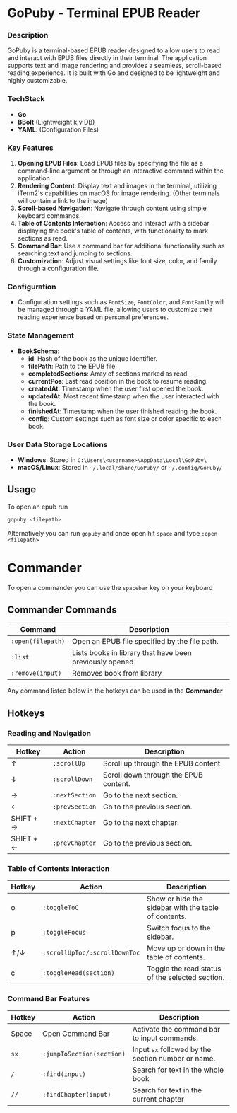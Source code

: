 # GoPuby - Terminal EPUB Reader

### Description
GoPuby is a terminal-based EPUB reader designed to allow users to read and interact with EPUB files directly in their terminal. The application supports text and image rendering and provides a seamless, scroll-based reading experience. It is built with Go and designed to be lightweight and highly customizable.

###  TechStack
- **Go**
- **BBolt** (Lightweight k,v DB)
- **YAML**: (Configuration Files)

### Key Features
1. **Opening EPUB Files**: Load EPUB files by specifying the file as a command-line argument or through an interactive command within the application.
2. **Rendering Content**: Display text and images in the terminal, utilizing iTerm2's capabilities on macOS for image rendering. (Other terminals will contain a link to the image)
3. **Scroll-based Navigation**: Navigate through content using simple keyboard commands.
4. **Table of Contents Interaction**: Access and interact with a sidebar displaying the book's table of contents, with functionality to mark sections as read.
5. **Command Bar**: Use a command bar for additional functionality such as searching text and jumping to sections.
6. **Customization**: Adjust visual settings like font size, color, and family through a configuration file.

### Configuration
- Configuration settings such as `FontSize`, `FontColor`, and `FontFamily` will be managed through a YAML file, allowing users to customize their reading experience based on personal preferences.

### State Management
- **BookSchema**:
  - **id**: Hash of the book as the unique identifier.
  - **filePath**: Path to the EPUB file.
  - **completedSections**: Array of sections marked as read.
  - **currentPos**: Last read position in the book to resume reading.
  - **createdAt**: Timestamp when the user first opened the book.
  - **updatedAt**: Most recent timestamp when the user interacted with the book.
  - **finishedAt**: Timestamp when the user finished reading the book.
  - **config**: Custom settings such as font size or color specific to each book.

### User Data Storage Locations
- **Windows**: Stored in `C:\Users\<username>\AppData\Local\GoPuby\`
- **macOS/Linux**:  Stored in `~/.local/share/GoPuby/` or `~/.config/GoPuby/`

## Usage

To open an epub run
```bash
gopuby <filepath>
```
Alternatively you can run `gopuby` and once open hit `space` and type `:open <filepath>`

# Commander

To open a commander you can use the `spacebar` key on your keyboard

## Commander Commands
| Command | Description |
|--------|---------|
| `:open(filepath)` | Open an EPUB file specified by the file path. |
| `:list` | Lists books in library that have been previously opened |
| `:remove(input)` | Removes book from library |

Any command listed below in the hotkeys can be used in the **Commander**

## Hotkeys


### Reading and Navigation
| Hotkey    | Action         | Description                           |
| --------- | -------------- | ------------------------------------- |
| ↑         | `:scrollUp`    | Scroll up through the EPUB content.   |
| ↓         | `:scrollDown`  | Scroll down through the EPUB content. |
| →         | `:nextSection` | Go to the next section.               |
| ←         | `:prevSection` | Go to the previous section.           |
| SHIFT + → | `:nextChapter` | Go to the next chapter.               |
| SHIFT + ← | `:prevChapter` | Go to the previous section.           |

### Table of Contents Interaction
| Hotkey | Action                        | Description                                          |
| ------ | ----------------------------- | ---------------------------------------------------- |
| o      | `:toggleToC`                  | Show or hide the sidebar with the table of contents. |
| p      | `:toggleFocus`                | Switch focus to the sidebar.                         |
| ↑/↓    | `:scrollUpToc/:scrollDownToc` | Move up or down in the table of contents.            |
| c      | `:toggleRead(section)`        | Toggle the read status of the selected section.      |

### Command Bar Features
| Hotkey | Action                    | Description                                        |
| ------ | ------------------------- | -------------------------------------------------- |
| Space  | Open Command Bar          | Activate the command bar to input commands.        |
| `sx`   | `:jumpToSection(section)` | Input `sx` followed by the section number or name. |
| `/`    | `:find(input)`            | Search for text in the whole book                  |
| `//`   | `:findChapter(input)`     | Search for text in the current chapter             |



